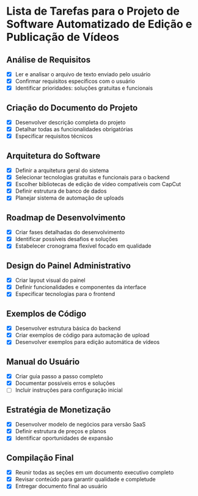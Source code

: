 # Lista de Tarefas para o Projeto de Software Automatizado de Edição e Publicação de Vídeos

## Análise de Requisitos
- [x] Ler e analisar o arquivo de texto enviado pelo usuário
- [x] Confirmar requisitos específicos com o usuário
- [x] Identificar prioridades: soluções gratuitas e funcionais

## Criação do Documento do Projeto
- [x] Desenvolver descrição completa do projeto
- [x] Detalhar todas as funcionalidades obrigatórias
- [x] Especificar requisitos técnicos

## Arquitetura do Software
- [x] Definir a arquitetura geral do sistema
- [x] Selecionar tecnologias gratuitas e funcionais para o backend
- [x] Escolher bibliotecas de edição de vídeo compatíveis com CapCut
- [x] Definir estrutura de banco de dados
- [x] Planejar sistema de automação de uploads

## Roadmap de Desenvolvimento
- [x] Criar fases detalhadas do desenvolvimento
- [x] Identificar possíveis desafios e soluções
- [x] Estabelecer cronograma flexível focado em qualidade

## Design do Painel Administrativo
- [x] Criar layout visual do painel
- [x] Definir funcionalidades e componentes da interface
- [x] Especificar tecnologias para o frontend

## Exemplos de Código
- [x] Desenvolver estrutura básica do backend
- [x] Criar exemplos de código para automação de upload
- [x] Desenvolver exemplos para edição automática de vídeos

## Manual do Usuário
- [x] Criar guia passo a passo completo
- [x] Documentar possíveis erros e soluções
- [ ] Incluir instruções para configuração inicial

## Estratégia de Monetização
- [x] Desenvolver modelo de negócios para versão SaaS
- [x] Definir estrutura de preços e planos
- [x] Identificar oportunidades de expansão

## Compilação Final
- [x] Reunir todas as seções em um documento executivo completo
- [x] Revisar conteúdo para garantir qualidade e completude
- [x] Entregar documento final ao usuário
